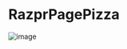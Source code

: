 # RazprPagePizza
![image](https://github.com/user-attachments/assets/3337971f-7879-4030-bc8a-07f3beae3cde)

